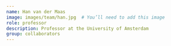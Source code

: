 ```yaml
---
name: Han van der Maas
image: images/team/han.jpg  # You’ll need to add this image
role: professor
description: Professor at the University of Amsterdam
group: collaborators
---
```

